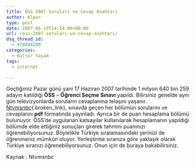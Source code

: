 ```yaml
---
title: ÖSS 2007 Soruları ve Cevap Anahtarı
author: Alper
type: post
date: 2007-06-19T14:14:00+00:00
url: /oss-2007-sorulari-ve-cevap-anahtari/
dsq_thread_id:
  - 970448280
categories:
  - Kültür Yaşam
tags:
  - internet

---
```

Geçtiğimiz Pazar günü yani 17 Haziran 2007 tarihinde 1 milyon 640 bin 259 adayın katıldığı **ÖSS** &#8211; **Öğrenci Seçme Sınavı** yapıldı. Bilirsiniz genelde aynı gün televizyonlarda soruların cevaplanma telaşını yaşanır. [Ntvmsnbc][1]{.broken_link}, sınavda geçen her bölümün sorularını ve cevaplarını **pdf** formatında yayınladı. Ayrıca bir de puan hesaplama bölümü bulunuyor. ÖSS&#8217;de uygulanan katsayılar kullanılarak hesaplamanın yapıldığı bölümde elde ettiğiniz sonuçları girerek tahmini puanınızı öğrenebiliyorsunuz. Böylelikle Türkiye sıralamasındaki yerinizi de öğrenmeniz mümkün oluyor. Yerleştirme sıranıza göre yaklaşık olarak Türkiye sıranızı öğrenebiliyorsunuz. Onun için de buraya bakabilirsiniz.

Kaynak : Ntvmsnbc

 [1]: https://www.ntvmsnbc.com/